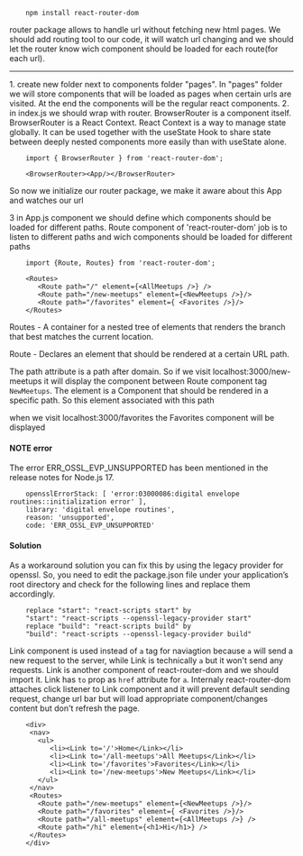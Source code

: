         npm install react-router-dom

router package allows to handle url without fetching new html pages. We should add routing tool to our code, it will watch url changing and we should let the router know wich component should be loaded for each route(for each url).
<hr>
1. create new folder next to components folder "pages". In "pages" folder we will store components that will be loaded as pages when certain urls are visited. At the end the components will be the regular react components.
2. in index.js we should wrap <App> with router. BrowserRouter is a component itself. BrowserRouter is a React Context. React Context is a way to manage state globally. It can be used together with the useState Hook to share state between deeply nested components more easily than with useState alone.

    
        import { BrowserRouter } from 'react-router-dom';
        
        <BrowserRouter><App/></BrowserRouter> 
    

So now we initialize our router package, we make it aware about this App and watches our url<br>


3  in App.js component we should define which components should be loaded for different paths. Route component of 'react-router-dom' job is to listen to different paths and wich components should be loaded for different paths

        import {Route, Routes} from 'react-router-dom';

        <Routes>
           <Route path="/" element={<AllMeetups />} />
           <Route path="/new-meetups" element={<NewMeetups />}/>
           <Route path="/favorites" element={ <Favorites />}/>     
        </Routes>

Routes - A container for a nested tree of elements that renders the branch that best matches the current location.

Route - Declares an element that should be rendered at a certain URL path.

The path attribute is a path after domain. So if we visit localhost:3000/new-meetups it will display the component between Route component tag <code> NewMeetups</code>.
The element is a Component that should be rendered in a specific path. So this element associated with this path

when we visit localhost:3000/favorites the Favorites component will be displayed

#### NOTE error 

The error ERR_OSSL_EVP_UNSUPPORTED has been mentioned in the release notes for Node.js 17.

        opensslErrorStack: [ 'error:03000086:digital envelope routines::initialization error' ],
        library: 'digital envelope routines',
        reason: 'unsupported',
        code: 'ERR_OSSL_EVP_UNSUPPORTED'
#### Solution
As a workaround solution you can fix this by using the legacy provider for openssl. So, you need to edit the package.json file under your application’s root directory and check for the following lines and replace them accordingly.

        replace "start": "react-scripts start" by
        "start": "react-scripts --openssl-legacy-provider start"
        replace "build": "react-scripts build" by 
        "build": "react-scripts --openssl-legacy-provider build"

Link component is used instead of <code>a</code> tag for naviagtion because <code>a</code> will send a new request to the server, while Link is technically <code>a</code> but it won't send any requests. Link is another component of react-router-dom and we should import it. Link has <code>to</code> prop as <code>href</code> attribute for <code>a</code>. Internaly react-router-dom attaches click listener to Link component and it will prevent default sending request, change url bar but will load appropriate component/changes content but don't refresh the page.

        <div>
         <nav>
           <ul>
              <li><Link to='/'>Home</Link></li>
              <li><Link to='/all-meetups'>All Meetups</Link></li>
              <li><Link to='/favorites'>Favorites</Link></li>
              <li><Link to='/new-meetups'>New Meetups</Link></li>
           </ul>
         </nav>
         <Routes>
           <Route path="/new-meetups" element={<NewMeetups />}/>
           <Route path="/favorites" element={ <Favorites />}/>
           <Route path="/all-meetups" element={<AllMeetups />} />
           <Route path="/hi" element={<h1>Hi</h1>} />     
         </Routes>
        </div>